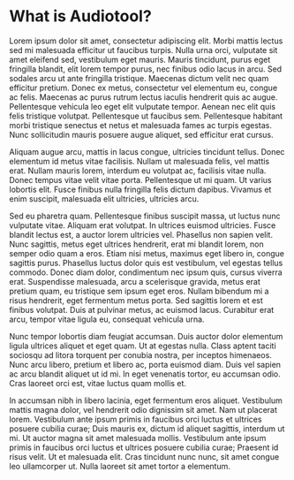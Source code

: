 # What is Audiotool?
Lorem ipsum dolor sit amet, consectetur adipiscing elit. Morbi mattis lectus sed mi malesuada efficitur ut faucibus turpis. Nulla urna orci, vulputate sit amet eleifend sed, vestibulum eget mauris. Mauris tincidunt, purus eget fringilla blandit, elit lorem tempor purus, nec finibus odio lacus in arcu. Sed sodales arcu ut ante fringilla tristique. Maecenas dictum velit nec quam efficitur pretium. Donec ex metus, consectetur vel elementum eu, congue ac felis. Maecenas ac purus rutrum lectus iaculis hendrerit quis ac augue. Pellentesque vehicula leo eget elit vulputate tempor. Aenean nec elit quis felis tristique volutpat. Pellentesque ut faucibus sem. Pellentesque habitant morbi tristique senectus et netus et malesuada fames ac turpis egestas. Nunc sollicitudin mauris posuere augue aliquet, sed efficitur erat cursus.

Aliquam augue arcu, mattis in lacus congue, ultricies tincidunt tellus. Donec elementum id metus vitae facilisis. Nullam ut malesuada felis, vel mattis erat. Nullam mauris lorem, interdum eu volutpat ac, facilisis vitae nulla. Donec tempus vitae velit vitae porta. Pellentesque ut mi quam. Ut varius lobortis elit. Fusce finibus nulla fringilla felis dictum dapibus. Vivamus et enim suscipit, malesuada elit ultricies, ultricies arcu.

Sed eu pharetra quam. Pellentesque finibus suscipit massa, ut luctus nunc vulputate vitae. Aliquam erat volutpat. In ultrices euismod ultricies. Fusce blandit lectus est, a auctor lorem ultricies vel. Phasellus non sapien velit. Nunc sagittis, metus eget ultrices hendrerit, erat mi blandit lorem, non semper odio quam a eros. Etiam nisi metus, maximus eget libero in, congue sagittis purus. Phasellus luctus dolor quis est vestibulum, vel egestas tellus commodo. Donec diam dolor, condimentum nec ipsum quis, cursus viverra erat. Suspendisse malesuada, arcu a scelerisque gravida, metus erat pretium quam, eu tristique sem ipsum eget eros. Nullam bibendum mi a risus hendrerit, eget fermentum metus porta. Sed sagittis lorem et est finibus volutpat. Duis at pulvinar metus, ac euismod lacus. Curabitur erat arcu, tempor vitae ligula eu, consequat vehicula urna.

Nunc tempor lobortis diam feugiat accumsan. Duis auctor dolor elementum ligula ultrices aliquet et eget quam. Ut at egestas nulla. Class aptent taciti sociosqu ad litora torquent per conubia nostra, per inceptos himenaeos. Nunc arcu libero, pretium et libero ac, porta euismod diam. Duis vel sapien ac arcu blandit aliquet ut id mi. In eget venenatis tortor, eu accumsan odio. Cras laoreet orci est, vitae luctus quam mollis et.

In accumsan nibh in libero lacinia, eget fermentum eros aliquet. Vestibulum mattis magna dolor, vel hendrerit odio dignissim sit amet. Nam ut placerat lorem. Vestibulum ante ipsum primis in faucibus orci luctus et ultrices posuere cubilia curae; Duis mauris ex, dictum id aliquet sagittis, interdum ut mi. Ut auctor magna sit amet malesuada mollis. Vestibulum ante ipsum primis in faucibus orci luctus et ultrices posuere cubilia curae; Praesent id risus velit. Ut et malesuada elit. Cras tincidunt nunc nunc, sit amet congue leo ullamcorper ut. Nulla laoreet sit amet tortor a elementum.